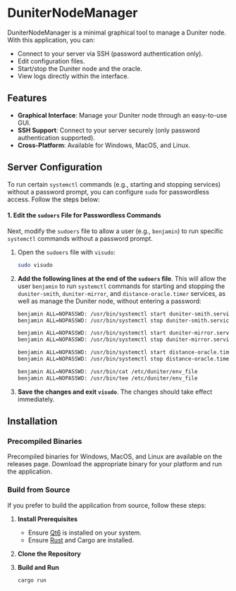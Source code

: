 # DuniterNodeManager

DuniterNodeManager is a minimal graphical tool to manage a Duniter node. With this application, you can:

- Connect to your server via SSH (password authentication only).
- Edit configuration files.
- Start/stop the Duniter node and the oracle.
- View logs directly within the interface.

## Features

- **Graphical Interface**: Manage your Duniter node through an easy-to-use GUI.
- **SSH Support**: Connect to your server securely (only password authentication supported).
- **Cross-Platform**: Available for Windows, MacOS, and Linux.

## Server Configuration
To run certain `systemctl` commands (e.g., starting and stopping services) without a password prompt, you can configure `sudo` for passwordless access. Follow the steps below:

#### 1. **Edit the `sudoers` File for Passwordless Commands**

Next, modify the `sudoers` file to allow a user (e.g., `benjamin`) to run specific `systemctl` commands without a password prompt.

1. Open the `sudoers` file with `visudo`:

    ```bash
    sudo visudo
    ```

2. **Add the following lines at the end of the `sudoers` file**. This will allow the user `benjamin` to run `systemctl` commands for starting and stopping the `duniter-smith`, `duniter-mirror`, and `distance-oracle.timer` services, as well as manage the Duniter node, without entering a password:

    ```bash
    benjamin ALL=NOPASSWD: /usr/bin/systemctl start duniter-smith.service
    benjamin ALL=NOPASSWD: /usr/bin/systemctl stop duniter-smith.service

    benjamin ALL=NOPASSWD: /usr/bin/systemctl start duniter-mirror.service
    benjamin ALL=NOPASSWD: /usr/bin/systemctl stop duniter-mirror.service

    benjamin ALL=NOPASSWD: /usr/bin/systemctl start distance-oracle.timer
    benjamin ALL=NOPASSWD: /usr/bin/systemctl stop distance-oracle.timer

    benjamin ALL=NOPASSWD: /usr/bin/cat /etc/duniter/env_file
    benjamin ALL=NOPASSWD: /usr/bin/tee /etc/duniter/env_file
    ```

3. **Save the changes and exit `visudo`**. The changes should take effect immediately.

## Installation

### Precompiled Binaries
Precompiled binaries for Windows, MacOS, and Linux are available on the releases page. Download the appropriate binary for your platform and run the application.

### Build from Source
If you prefer to build the application from source, follow these steps:

1. **Install Prerequisites**
   - Ensure [Qt6](https://www.qt.io/) is installed on your system.
   - Ensure [Rust](https://www.rust-lang.org/tools/install) and Cargo are installed.

2. **Clone the Repository**
3. **Build and Run**
   ```bash
   cargo run
   ```
